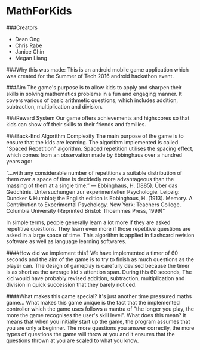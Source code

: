 # MathForKids

###Creators
- Dean Ong
- Chris Rabe
- Janice Chin
- Megan Liang

###Why this was made:
This is an android mobile game application which was created for the Summer of Tech 2016 android hackathon event.

###Aim
The game's purpose is to allow kids to apply and sharpen their skills in solving mathematics problems in a fun and engaging manner.
It covers various of basic arithmetic questions, which includes addition, subtraction, multiplication and division.

###Reward System
Our game offers achievements and highscores so that kids can show off their skills to their friends and families.

###Back-End Algorithm Complexity
The main purpose of the game is to ensure that the kids are learning. The algorithm implemented is called "Spaced Repetition" algorithm. 
Spaced repetition utilises the spacing effect, which comes from an observation made by Ebbinghaus over a hundred years ago: 

 “…with any considerable number of repetitions a suitable distribution of them over a space of time is decidedly more advantageous than the massing of them at a single time.”
— Ebbinghaus, H. (1885). Über das Gedchtnis. Untersuchungen zur experimentellen Psychologie. Leipzig: Duncker & Humblot; the English edition is Ebbinghaus, H. (1913). Memory. A Contribution to Experimental Psychology. New York: Teachers College, Columbia University (Reprinted Bristol: Thoemmes Press, 1999)"

In simple terms, people generally learn a lot more if they are asked repetitive questions. They learn even more if those repetitive questions
are asked in a large space of time. This algorithm is applied in flashcard revision software as well as language learning softwares.

####How did we implement this?
We have implemented a timer of 60 seconds and the aim of the game is to try to finish as much questions as the player can.
The design of gameplay is carefully devised because the timer is as short as the average kid's attention span. During this 60 seconds,
The kid would have probably revised addition, subtraction, multiplication and division in quick succession that they barely noticed.

####What makes this game special? It's just another time pressured maths game...
What makes this game unique is the fact that the implemented controller which the game uses follows a mantra of "the longer you play, the more the game recognises the user's skill level". What does this mean? It means that when you initially start up the game, the program assumes that you are only a beginner.
The more questions you answer correctly, the more types of questions the game will throw at you and it ensures that the questions thrown at you are scaled to what you know.
